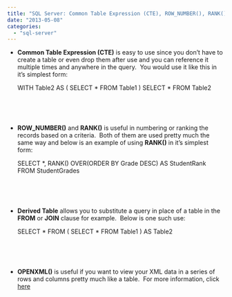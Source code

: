 ```yaml
---
title: "SQL Server: Common Table Expression (CTE), ROW_NUMBER(), RANK(), Derived Table, OPENXML()"
date: "2013-05-08"
categories: 
  - "sql-server"
---
```


- **Common Table Expression (CTE)** is easy to use since you don’t have to create a table or even drop them after use and you can reference it multiple times and anywhere in the query.  You would use it like this in it’s simplest form:
    
    WITH Table2 AS
    (
        SELECT *
        FROM Table1
    )
    SELECT *
    FROM Table2
    
     
    

 

- **ROW_NUMBER()** and **RANK()** is useful in numbering or ranking the records based on a criteria.  Both of them are used pretty much the same way and below is an example of using **RANK()** in it’s simplest form:
    
    SELECT *, RANK() OVER(ORDER BY Grade DESC) AS StudentRank
    FROM StudentGrades
    
     
    

 

- **Derived Table** allows you to substitute a query in place of a table in the **FROM** or **JOIN** clause for example.  Below is one such use:
    
    SELECT *
    FROM
    (
        SELECT *
        FROM Table1
    ) AS Table2
    
     
    

 

- **OPENXML()** is useful if you want to view your XML data in a series of rows and columns pretty much like a table.  For more information, click [here](http://msdn.microsoft.com/en-us/library/ms186918(v=sql.90).aspx)
